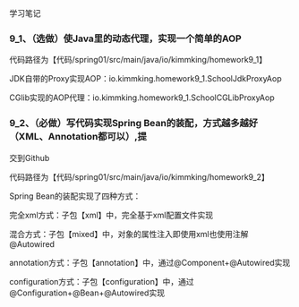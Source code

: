 学习笔记

### 9_1、（选做）使Java里的动态代理，实现一个简单的AOP

代码路径为【代码/spring01/src/main/java/io/kimmking/homework9_1】

JDK自带的Proxy实现AOP：io.kimmking.homework9_1.SchoolJdkProxyAop

CGlib实现的AOP代理：io.kimmking.homework9_1.SchoolCGLibProxyAop

### 9_2、（必做）写代码实现Spring Bean的装配，方式越多越好（XML、Annotation都可以）,提

交到Github

代码路径为【代码/spring01/src/main/java/io/kimmking/homework9_2】

Spring Bean的装配实现了四种方式：

完全xml方式：子包【xml】中，完全基于xml配置文件实现

混合方式：子包【mixed】中，对象的属性注入即使用xml也使用注解@Autowired

annotation方式：子包【annotation】中，通过@Component+@Autowired实现

configuration方式：子包【configuration】中，通过@Configuration+@Bean+@Autowired实现